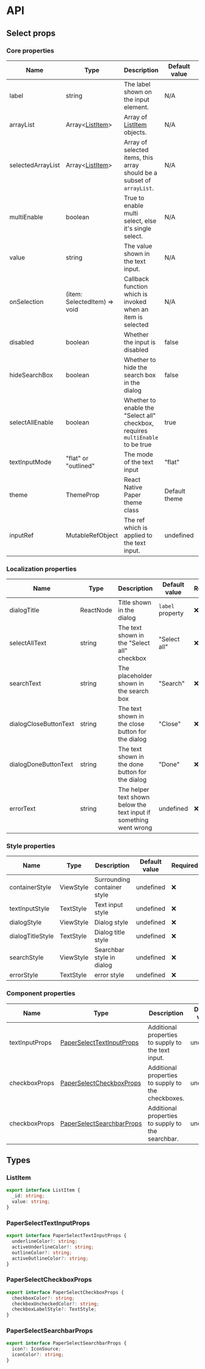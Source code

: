# API

## Select props

### Core properties

| Name              | Type                         | Description                                                                    | Default value | Required           |
| ----------------- | ---------------------------- | ------------------------------------------------------------------------------ | ------------- | ------------------ |
| label             | string                       | The label shown on the input element.                                          | N/A           | :white_check_mark: |
| arrayList         | Array<[ListItem](#ListItem)> | Array of [ListItem](#ListItem) objects.                                        | N/A           | :white_check_mark: |
| selectedArrayList | Array<[ListItem](#ListItem)> | Array of selected items, this array should be a subset of `arrayList`.         | N/A           | :white_check_mark: |
| multiEnable       | boolean                      | True to enable multi select, else it's single select.                          | N/A           | :white_check_mark: |
| value             | string                       | The value shown in the text input.                                             | N/A           | :white_check_mark: |
| onSelection       | (item: SelectedItem) => void | Callback function which is invoked when an item is selected                    | N/A           | :white_check_mark: |
| disabled          | boolean                      | Whether the input is disabled                                                  | false         | :x:                |
| hideSearchBox     | boolean                      | Whether to hide the search box in the dialog                                   | false         | :x:                |
| selectAllEnable   | boolean                      | Whether to enable the "Select all" checkbox, requires `multiEnable` to be true | true          | :x:                |
| textInputMode     | "flat" or "outlined"         | The mode of the text input                                                     | "flat"        | :x:                |
| theme             | ThemeProp                    | React Native Paper theme class                                                 | Default theme | :x:                |
| inputRef          | MutableRefObject<any>        | The ref which is applied to the text input.                                    | undefined     | :x:                |

### Localization properties

| Name                  | Type      | Description                                                        | Default value    | Required |
| --------------------- | --------- | ------------------------------------------------------------------ | ---------------- | -------- |
| dialogTitle           | ReactNode | Title shown in the dialog                                          | `label` property | :x:      |
| selectAllText         | string    | The text shown in the "Select all" checkbox                        | "Select all"     | :x:      |
| searchText            | string    | The placeholder shown in the search box                            | "Search"         | :x:      |
| dialogCloseButtonText | string    | The text shown in the close button for the dialog                  | "Close"          | :x:      |
| dialogDoneButtonText  | string    | The text shown in the done button for the dialog                   | "Done"           | :x:      |
| errorText             | string    | The helper text shown below the text input if something went wrong | undefined        | :x:      |

### Style properties

| Name             | Type      | Description                 | Default value | Required |
| ---------------- | --------- | --------------------------- | ------------- | -------- |
| containerStyle   | ViewStyle | Surrounding container style | undefined     | :x:      |
| textInputStyle   | TextStyle | Text input style            | undefined     | :x:      |
| dialogStyle      | ViewStyle | Dialog style                | undefined     | :x:      |
| dialogTitleStyle | TextStyle | Dialog title style          | undefined     | :x:      |
| searchStyle      | ViewStyle | Searchbar style in dialog   | undefined     | :x:      |
| errorStyle       | TextStyle | error style                 | undefined     | :x:      |

### Component properties

| Name           | Type                                                    | Description                                        | Default value | Required |
| -------------- | ------------------------------------------------------- | -------------------------------------------------- | ------------- | -------- |
| textInputProps | [PaperSelectTextInputProps](#PaperSelectTextInputProps) | Additional properties to supply to the text input. | undefined     | :x:      |
| checkboxProps  | [PaperSelectCheckboxProps](#PaperSelectCheckboxProps)   | Additional properties to supply to the checkboxes. | undefined     | :x:      |
| checkboxProps  | [PaperSelectSearchbarProps](#PaperSelectSearchbarProps) | Additional properties to supply to the searchbar.  | undefined     | :x:      |

## Types

### ListItem
```ts
export interface ListItem {
  _id: string;
  value: string;
}
```

### PaperSelectTextInputProps
```ts
export interface PaperSelectTextInputProps {
  underlineColor?: string;
  activeUnderlineColor?: string;
  outlineColor?: string;
  activeOutlineColor?: string;
}
```

### PaperSelectCheckboxProps
```ts
export interface PaperSelectCheckboxProps {
  checkboxColor?: string;
  checkboxUncheckedColor?: string;
  checkboxLabelStyle?: TextStyle;
}
```

### PaperSelectSearchbarProps
```ts
export interface PaperSelectSearchbarProps {
  icon?: IconSource;
  iconColor?: string;
}
```
